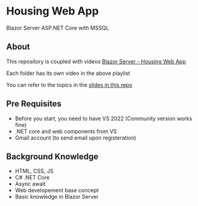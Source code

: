 # Housing Web App
Blazor Server ASP.NET Core with MSSQL

## About
This repository is coupled with videos [Blazor Server - Housing Web App](https://youtube.com/playlist?list=PLPvonh1lkf5ebI6U-zR7Z8G0rlkH-3gZE&si=gp-1L4IANQLejdJ5)

Each folder has its own video in the above playlist

You can refer to the topics in the [slides in this repo](https://github.com/ahmad081177/housing.blazor/blob/master/Housing.pptx)

## Pre Requisites
- Before you start, you need to have VS 2022 (Community version works fine)
- .NET core and web components from VS
- Gmail account (to send email upon registeration)

## Background Knowledge
- HTML, CSS, JS
- C# .NET Core
- Async await
- Web developement base concept
- Basic knowledge in Blazor Server
